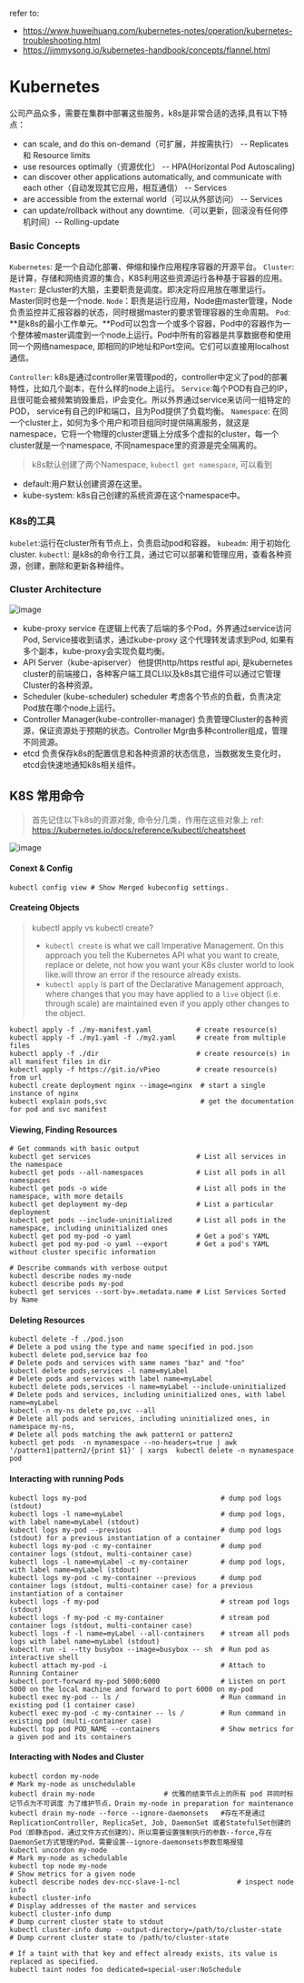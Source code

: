 refer to: 
- https://www.huweihuang.com/kubernetes-notes/operation/kubernetes-troubleshooting.html
- https://jimmysong.io/kubernetes-handbook/concepts/flannel.html

# Kubernetes
公司产品众多，需要在集群中部署这些服务，k8s是非常合适的选择,具有以下特点：

- can scale, and do this on-demand（可扩展，并按需执行） -- Replicates 和 Resource limits
- use resources optimally（资源优化） -- HPA(Horizontal Pod Autoscaling)
- can discover other applications automatically, and communicate with each other（自动发现其它应用，相互通信） -- Services
- are accessible from the external world（可以从外部访问） -- Services
- can update/rollback without any downtime.（可以更新，回滚没有任何停机时间）-- Rolling-update

### Basic Concepts
`Kubernetes`: 是一个自动化部署、伸缩和操作应用程序容器的开源平台。
`Cluster`: 是计算，存储和网络资源的集合，K8S利用这些资源运行各种基于容器的应用。
`Master`: 是cluster的大脑，主要职责是调度。即决定将应用放在哪里运行。Master同时也是一个node.
`Node`：职责是运行应用，Node由master管理，Node负责监控并汇报容器的状态，同时根据master的要求管理容器的生命周期。
`Pod`: **是k8s的最小工作单元。**Pod可以包含一个或多个容器，Pod中的容器作为一个整体被master调度到一个node上运行。Pod中所有的容器是共享数据卷和使用同一个网络namespace, 即相同的IP地址和Port空间。它们可以直接用localhost通信。

`Controller`: k8s是通过controller来管理pod的，controller中定义了pod的部署特性，比如几个副本，在什么样的node上运行。
`Service`:每个POD有自己的IP，且很可能会被频繁销毁重启，IP会变化。所以外界通过service来访问一组特定的POD， service有自己的IP和端口，且为Pod提供了负载均衡。
`Namespace`: 在同一个cluster上，如何为多个用户和项目组同时提供隔离服务，就这是namespace，它将一个物理的cluster逻辑上分成多个虚拟的cluster，每一个cluster就是一个namespace, 不同namespace里的资源是完全隔离的。

> k8s默认创建了两个Namespace, `kubectl get namespace`, 可以看到
- default:用户默认创建资源在这里。
- kube-system: k8s自己创建的系统资源在这个namespace中。

### K8s的工具
`kubelet`:运行在cluster所有节点上，负责启动pod和容器。
`kubeadm`: 用于初始化cluster.
`kubectl`: 是k8s的命令行工具，通过它可以部署和管理应用，查看各种资源，创建，删除和更新各种组件。

### Cluster Architecture
![image](./images/k8s_architeccture.png)
- kube-proxy
service 在逻辑上代表了后端的多个Pod，外界通过service访问Pod, Service接收到请求，通过kube-proxy 这个代理转发请求到Pod, 如果有多个副本，kube-proxy会实现负载均衡。
- API Server（kube-apiserver）
他提供http/https restful api, 是kubernetes cluster的前端接口，各种客户端工具CLI以及k8s其它组件可以通过它管理Cluster的各种资源。
- Scheduler (kube-scheduler)
scheduler 考虑各个节点的负截，负责决定Pod放在哪个node上运行。
- Controller Manager(kube-controller-manager)
负责管理Cluster的各种资源，保证资源处于预期的状态。Controller Mgr由多种controller组成，管理不同资源。
- etcd
负责保存k8s的配置信息和各种资源的状态信息，当数据发生变化时，etcd会快速地通知k8s相关组件。

## K8S 常用命令
> 首先记住以下k8s的资源对象, 命令分几类，作用在这些对象上
ref: https://kubernetes.io/docs/reference/kubectl/cheatsheet

![image](./images/k8s_res.png)

#### Conext & Config
```
kubectl config view # Show Merged kubeconfig settings.
```
#### Createing Objects
> kubectl apply vs kubectl create?
> - `kubectl create` is what we call Imperative Management. On this approach you tell the Kubernetes API what you want to create, replace or delete, not how you want your K8s cluster world to look like.will 
throw an error if the resource already exists.
> - `kubectl apply` is part of the Declarative Management approach, where changes that you may have applied to a `live` object (i.e. through scale) are maintained even if you apply other changes to the object.

```
kubectl apply -f ./my-manifest.yaml           # create resource(s)
kubectl apply -f ./my1.yaml -f ./my2.yaml     # create from multiple files
kubectl apply -f ./dir                        # create resource(s) in all manifest files in dir
kubectl apply -f https://git.io/vPieo         # create resource(s) from url
kubectl create deployment nginx --image=nginx  # start a single instance of nginx
kubectl explain pods,svc                       # get the documentation for pod and svc manifest
```

#### Viewing, Finding Resources
```
# Get commands with basic output
kubectl get services                          # List all services in the namespace
kubectl get pods --all-namespaces             # List all pods in all namespaces
kubectl get pods -o wide                      # List all pods in the namespace, with more details
kubectl get deployment my-dep                 # List a particular deployment
kubectl get pods --include-uninitialized      # List all pods in the namespace, including uninitialized ones
kubectl get pod my-pod -o yaml                # Get a pod's YAML
kubectl get pod my-pod -o yaml --export       # Get a pod's YAML without cluster specific information

# Describe commands with verbose output
kubectl describe nodes my-node
kubectl describe pods my-pod
kubectl get services --sort-by=.metadata.name # List Services Sorted by Name
```

#### Deleting Resources
```
kubectl delete -f ./pod.json                                              # Delete a pod using the type and name specified in pod.json
kubectl delete pod,service baz foo                                        # Delete pods and services with same names "baz" and "foo"
kubectl delete pods,services -l name=myLabel                              # Delete pods and services with label name=myLabel
kubectl delete pods,services -l name=myLabel --include-uninitialized      # Delete pods and services, including uninitialized ones, with label name=myLabel
kubectl -n my-ns delete po,svc --all                                      # Delete all pods and services, including uninitialized ones, in namespace my-ns,
# Delete all pods matching the awk pattern1 or pattern2
kubectl get pods  -n mynamespace --no-headers=true | awk '/pattern1|pattern2/{print $1}' | xargs  kubectl delete -n mynamespace pod
```

#### Interacting with running Pods
```
kubectl logs my-pod                                 # dump pod logs (stdout)
kubectl logs -l name=myLabel                        # dump pod logs, with label name=myLabel (stdout)
kubectl logs my-pod --previous                      # dump pod logs (stdout) for a previous instantiation of a container
kubectl logs my-pod -c my-container                 # dump pod container logs (stdout, multi-container case)
kubectl logs -l name=myLabel -c my-container        # dump pod logs, with label name=myLabel (stdout)
kubectl logs my-pod -c my-container --previous      # dump pod container logs (stdout, multi-container case) for a previous instantiation of a container
kubectl logs -f my-pod                              # stream pod logs (stdout)
kubectl logs -f my-pod -c my-container              # stream pod container logs (stdout, multi-container case)
kubectl logs -f -l name=myLabel --all-containers    # stream all pods logs with label name=myLabel (stdout)
kubectl run -i --tty busybox --image=busybox -- sh  # Run pod as interactive shell
kubectl attach my-pod -i                            # Attach to Running Container
kubectl port-forward my-pod 5000:6000               # Listen on port 5000 on the local machine and forward to port 6000 on my-pod
kubectl exec my-pod -- ls /                         # Run command in existing pod (1 container case)
kubectl exec my-pod -c my-container -- ls /         # Run command in existing pod (multi-container case)
kubectl top pod POD_NAME --containers               # Show metrics for a given pod and its containers
```

#### Interacting with Nodes and Cluster
```
kubectl cordon my-node                                                # Mark my-node as unschedulable
kubectl drain my-node                 # 优雅的结束节点上的所有 pod 并同时标记节点为不可调度 为了维护节点，Drain my-node in preparation for maintenance
kubectl drain my-node --force --ignore-daemonsets   #存在不是通过ReplicationController, ReplicaSet, Job, DaemonSet 或者StatefulSet创建的Pod（即静态pod，通过文件方式创建的），所以需要设置强制执行的参数--force,存在DaemonSet方式管理的Pod，需要设置--ignore-daemonsets参数忽略报错
kubectl uncordon my-node                                              # Mark my-node as schedulable
kubectl top node my-node                                              # Show metrics for a given node
kubectl describe nodes dev-ncc-slave-1-ncl              # inspect node info
kubectl cluster-info                                                  # Display addresses of the master and services
kubectl cluster-info dump                                             # Dump current cluster state to stdout
kubectl cluster-info dump --output-directory=/path/to/cluster-state   # Dump current cluster state to /path/to/cluster-state

# If a taint with that key and effect already exists, its value is replaced as specified.
kubectl taint nodes foo dedicated=special-user:NoSchedule
```
